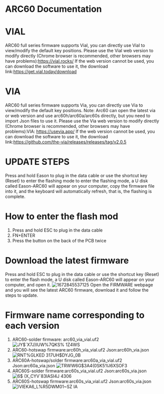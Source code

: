 # ARC60 Documentation
# VIAL
ARC60 full series firmware supports Vial, you can directly use Vial to
view/modify the default key positions. Please use the Vial web version to
modify directly (Chrome browser is recommended, other browsers may have
problems):https://vial.rocks/
If the web version cannot be used, you can download the software to use it, the download link:https://get.vial.today/download
# VIA
ARC60 full series firmware supports Via, you can directly use Via to
view/modify the default key positions. Note: Arc60 can open the latest via or web version and use
arc60h/arc60a/arc60s directly, but you need to import Json files to use it. Please use the Via web version to modify directly (Chrome browser is
recommended, other browsers may have problems):VIA: https://usevia.app/
If the web version cannot be used, you can download the software to use it, the download link:https://github.com/the-via/releases/releases/tag/v2.0.5
# UPDATE STEPS
Press and hold Eason to plug in the data cable or use the shortcut key (Reset)
to enter the flashing mode to enter the flashing mode, a U disk called
Eason-ARC60 will appear on your computer, copy the firmware file into it, and the keyboard will automatically refresh, that is, the flashing is complete.
# How to enter the flash mod
1. Press and hold ESC to plug in the data cable
2. FN+ENTER 
3. Press the button on the back of the PCB twice
# Download the latest firmware
Press and hold ESC to plug in the data cable or use the shortcut key (Reset) to enter the
flash mode, a U disk called Eason-ARC60 will appear on your computer, and open it.
![1672845537125](https://user-images.githubusercontent.com/98533237/210587993-dd892a0b-0a4a-4af2-acbf-0d9cd32759ca.jpg)
Open the FIRMWARE webpage and you will see the latest ARC60 firmware, download it
and follow the steps to update.
# Firmware name corresponding to each version
1. ARC60-solder firmware: arc60_via_vial.uf2
![JY$`X7J)IUW%7QKS% 1Z4WS](https://user-images.githubusercontent.com/98533237/210588542-c5c72b54-ae7c-4f9f-af25-c64a127bf166.png)
2. ARC60-hotswap firmware:arc60h_via_vial.uf2 Json:arc60h_via.json
![RNT%GLKED 317UH$DYJG_0B](https://user-images.githubusercontent.com/98533237/210588774-58fe7397-b3eb-4398-a9b1-684032492ff3.png)
3. ARC60A-hotswap/solder firmware:arc60a_via_vial.uf2 Json:arc60a_via.json
![TRWW6G$3A4(0SK5%I6XSOF3](https://user-images.githubusercontent.com/98533237/210588952-25e3ff2d-f548-4cef-99ff-ddc78482d0d8.png)
4. ARC60S-solder firmware:arc60s_via_vial.uf2 Json:arc60s_via.json 
![6$ (X_CYV`83IASI4J 4306](https://user-images.githubusercontent.com/98533237/210589205-dab7f3d4-1ca8-4ee0-8ec3-41ce8a2f49ea.png)
5. ARC60S-hotswap firmware:arc60s_via_vial.uf2 Json:arc60s_via.json
![)VIEKA6_L%R5DWM01~SZ IA](https://user-images.githubusercontent.com/98533237/210589413-c41b0cf6-ed55-40d4-aa2d-1bcbc4b0c7fd.png)
